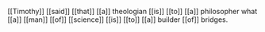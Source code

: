 [[Timothy]] [[said]] [[that]] [[a]] theologian [[is]] [[to]] [[a]] philosopher what [[a]] [[man]] [[of]] [[science]] [[is]] [[to]] [[a]] builder [[of]] bridges.